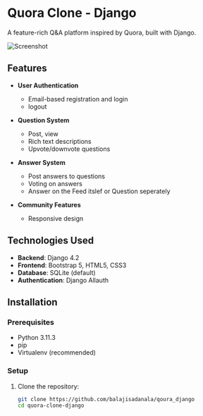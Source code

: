 # Quora Clone - Django

A feature-rich Q&A platform inspired by Quora, built with Django.

![Screenshot](screenshot.png)

## Features

- **User Authentication**
  - Email-based registration and login
  - logout

- **Question System**
  - Post, view
  - Rich text descriptions
  - Upvote/downvote questions

- **Answer System**
  - Post answers to questions
  - Voting on answers
  - Answer on the Feed itslef or Question seperately

- **Community Features**
  - Responsive design

## Technologies Used

- **Backend**: Django 4.2
- **Frontend**: Bootstrap 5, HTML5, CSS3
- **Database**: SQLite (default)
- **Authentication**: Django Allauth

## Installation

### Prerequisites
- Python 3.11.3
- pip
- Virtualenv (recommended)

### Setup

1. Clone the repository:
   ```bash
   git clone https://github.com/balajisadanala/qoura_django
   cd quora-clone-django